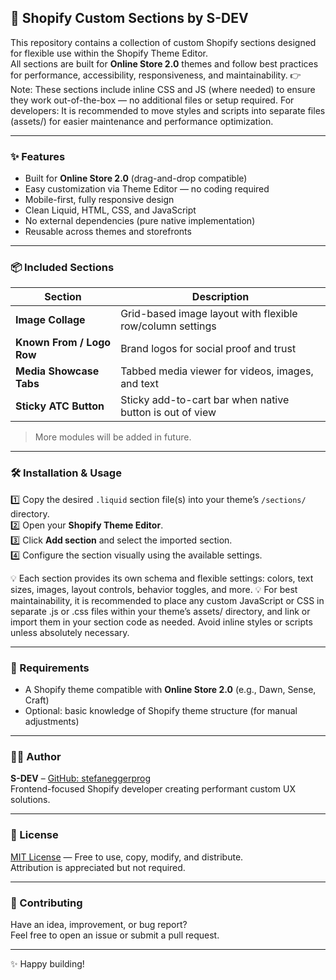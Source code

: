 ## 🧹 Shopify Custom Sections by S-DEV

This repository contains a collection of custom Shopify sections designed for flexible use within the Shopify Theme Editor.  
All sections are built for **Online Store 2.0** themes and follow best practices for performance, accessibility, responsiveness, and maintainability.
👉 Note: These sections include inline CSS and JS (where needed) to ensure they work out-of-the-box — no additional files or setup required.
For developers: It is recommended to move styles and scripts into separate files (assets/) for easier maintenance and performance optimization.

---

### ✨ Features

- Built for **Online Store 2.0** (drag-and-drop compatible)
- Easy customization via Theme Editor — no coding required
- Mobile-first, fully responsive design
- Clean Liquid, HTML, CSS, and JavaScript
- No external dependencies (pure native implementation)
- Reusable across themes and storefronts

---

### 📦 Included Sections

| Section                   | Description                                               |
|----------------------------|-----------------------------------------------------------|
| **Image Collage**           | Grid-based image layout with flexible row/column settings |
| **Known From / Logo Row**   | Brand logos for social proof and trust                    |
| **Media Showcase Tabs**     | Tabbed media viewer for videos, images, and text          |
| **Sticky ATC Button**       | Sticky add-to-cart bar when native button is out of view  |

> More modules will be added in future.

---

### 🛠️ Installation & Usage

1️⃣ Copy the desired `.liquid` section file(s) into your theme’s `/sections/` directory.  
2️⃣ Open your **Shopify Theme Editor**.  
3️⃣ Click **Add section** and select the imported section.  
4️⃣ Configure the section visually using the available settings.

💡 Each section provides its own schema and flexible settings: colors, text sizes, images, layout controls, behavior toggles, and more.
💡 For best maintainability, it is recommended to place any custom JavaScript or CSS in separate .js or .css files within your theme’s assets/ directory, and link or import them in your section code as needed. Avoid inline styles or scripts unless absolutely necessary.

---

### 📄 Requirements

- A Shopify theme compatible with **Online Store 2.0** (e.g., Dawn, Sense, Craft)
- Optional: basic knowledge of Shopify theme structure (for manual adjustments)

---

### 👨‍💻 Author

**S-DEV** – [GitHub: stefaneggerprog](https://github.com/stefaneggerprog)  
Frontend-focused Shopify developer creating performant custom UX solutions.

---

### 📃 License

[MIT License](LICENSE) — Free to use, copy, modify, and distribute.  
Attribution is appreciated but not required.

---

### 🚀 Contributing

Have an idea, improvement, or bug report?  
Feel free to open an issue or submit a pull request.

---

✨ Happy building!

